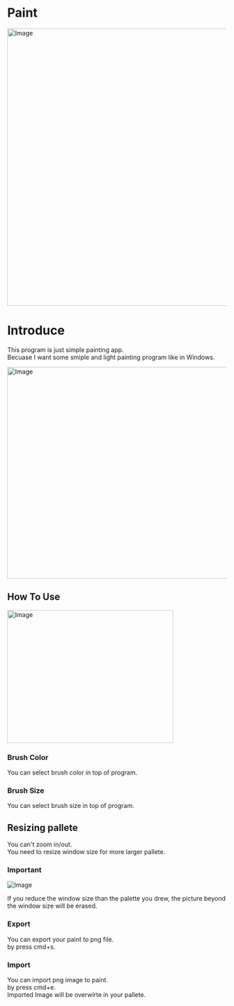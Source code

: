# Paint
<img width="828" height="637" alt="Image" src="https://github.com/user-attachments/assets/769ba5e7-f948-4a3a-9720-629b07768c60" />

# Introduce
This program is just simple painting app.  
Becuase I want some smiple and light painting program like in Windows.  

<img width="771" height="486" alt="Image" src="https://github.com/user-attachments/assets/ba001490-c07f-464b-945e-8db874de3c8f" />

## How To Use

<img width="381" height="305" alt="Image" src="https://github.com/user-attachments/assets/d6ee97af-9f20-4ed1-9273-243a69a150f0" />

### Brush Color
You can select brush color in top of program.
### Brush Size
You can select brush size in top of program.

## Resizing pallete
You can't zoom in/out.  
You need to resize window size for more larger pallete.  

### Important

![Image](https://github.com/user-attachments/assets/a5b5a3e8-b031-47b7-9df2-15f1f36b8f72)

If you reduce the window size than the palette you drew, the picture beyond the window size will be erased.

### Export
You can export your paint to png file.  
by press cmd+s.
### Import
You can import png image to paint.  
by press cmd+e.  
Imported Image will be overwirte in your pallete.
